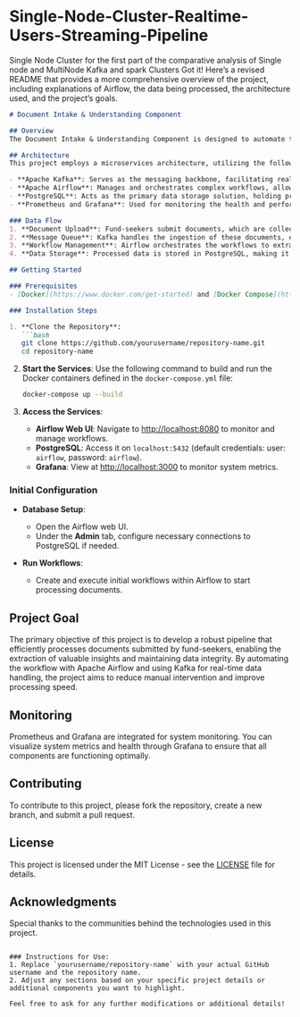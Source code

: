 # Single-Node-Cluster-Realtime-Users-Streaming-Pipeline
Single Node Cluster for the first part of the comparative analysis of Single node and MultiNode Kafka and spark Clusters
Got it! Here’s a revised README that provides a more comprehensive overview of the project, including explanations of Airflow, the data being processed, the architecture used, and the project’s goals.

```markdown
# Document Intake & Understanding Component

## Overview
The Document Intake & Understanding Component is designed to automate the collection and organization of essential documents from fund-seekers. The goal is to streamline the processing of these documents, enabling efficient data extraction and analysis. The system uses a microservices architecture to ensure scalability and maintainability.

## Architecture
This project employs a microservices architecture, utilizing the following components:

- **Apache Kafka**: Serves as the messaging backbone, facilitating real-time data streaming between services.
- **Apache Airflow**: Manages and orchestrates complex workflows, allowing for automated execution of data processing tasks.
- **PostgreSQL**: Acts as the primary data storage solution, holding processed information for easy retrieval and analysis.
- **Prometheus and Grafana**: Used for monitoring the health and performance of the system, providing insights into metrics and alerts.

### Data Flow
1. **Document Upload**: Fund-seekers submit documents, which are collected by the system.
2. **Message Queue**: Kafka handles the ingestion of these documents, ensuring reliable and scalable data processing.
3. **Workflow Management**: Airflow orchestrates the workflows to extract, transform, and load (ETL) data from the uploaded documents into PostgreSQL.
4. **Data Storage**: Processed data is stored in PostgreSQL, making it readily accessible for further analysis or reporting.

## Getting Started

### Prerequisites
- [Docker](https://www.docker.com/get-started) and [Docker Compose](https://docs.docker.com/compose/) must be installed on your machine.

### Installation Steps

1. **Clone the Repository**:
   ```bash
   git clone https://github.com/yourusername/repository-name.git
   cd repository-name
   ```

2. **Start the Services**:
   Use the following command to build and run the Docker containers defined in the `docker-compose.yml` file:
   ```bash
   docker-compose up --build
   ```

3. **Access the Services**:
   - **Airflow Web UI**: Navigate to [http://localhost:8080](http://localhost:8080) to monitor and manage workflows.
   - **PostgreSQL**: Access it on `localhost:5432` (default credentials: user: `airflow`, password: `airflow`).
   - **Grafana**: View at [http://localhost:3000](http://localhost:3000) to monitor system metrics.

### Initial Configuration

- **Database Setup**:
   - Open the Airflow web UI.
   - Under the **Admin** tab, configure necessary connections to PostgreSQL if needed.

- **Run Workflows**:
   - Create and execute initial workflows within Airflow to start processing documents. 

## Project Goal
The primary objective of this project is to develop a robust pipeline that efficiently processes documents submitted by fund-seekers, enabling the extraction of valuable insights and maintaining data integrity. By automating the workflow with Apache Airflow and using Kafka for real-time data handling, the project aims to reduce manual intervention and improve processing speed.

## Monitoring
Prometheus and Grafana are integrated for system monitoring. You can visualize system metrics and health through Grafana to ensure that all components are functioning optimally.

## Contributing
To contribute to this project, please fork the repository, create a new branch, and submit a pull request.

## License
This project is licensed under the MIT License - see the [LICENSE](LICENSE) file for details.

## Acknowledgments
Special thanks to the communities behind the technologies used in this project.
```

### Instructions for Use:
1. Replace `yourusername/repository-name` with your actual GitHub username and the repository name.
2. Adjust any sections based on your specific project details or additional components you want to highlight.

Feel free to ask for any further modifications or additional details!
